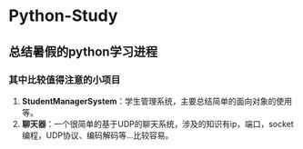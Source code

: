 # Python-Study

总结暑假的python学习进程
---
### 其中比较值得注意的小项目
1. **StudentManagerSystem**：学生管理系统，主要总结简单的面向对象的使用等。
2. **聊天器**：一个很简单的基于UDP的聊天系统，涉及的知识有ip，端口，socket编程，UDP协议、编码解码等...比较容易。
